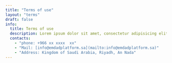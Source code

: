 ```yaml
---
title: "Terms of use"
layout: "terms"
draft: false
info: 
  title: Terms of use
  description: Lorem ipsum dolor sit amet, consectetur adipisicing elit. Velit recusandae voluptates doloremque veniam temporibus porro culpa ipsa, nisi soluta minima saepe laboriosam debitis nesciunt.
  contacts: 
    - "phone: +966 xx xxxx  xx"
    - "Mail: [info@emdadplatform.sa](mailto:info@emdadplatform.sa)"
    - "Address: Kingdom of Saudi Arabia, Riyadh, An Nada"
---
```

